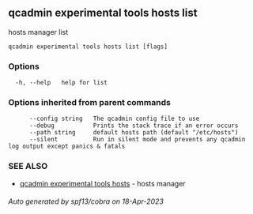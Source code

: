 ## qcadmin experimental tools hosts list

hosts manager list

```
qcadmin experimental tools hosts list [flags]
```

### Options

```
  -h, --help   help for list
```

### Options inherited from parent commands

```
      --config string   The qcadmin config file to use
      --debug           Prints the stack trace if an error occurs
      --path string     default hosts path (default "/etc/hosts")
      --silent          Run in silent mode and prevents any qcadmin log output except panics & fatals
```

### SEE ALSO

* [qcadmin experimental tools hosts](qcadmin_experimental_tools_hosts.md)	 - hosts manager

###### Auto generated by spf13/cobra on 18-Apr-2023
